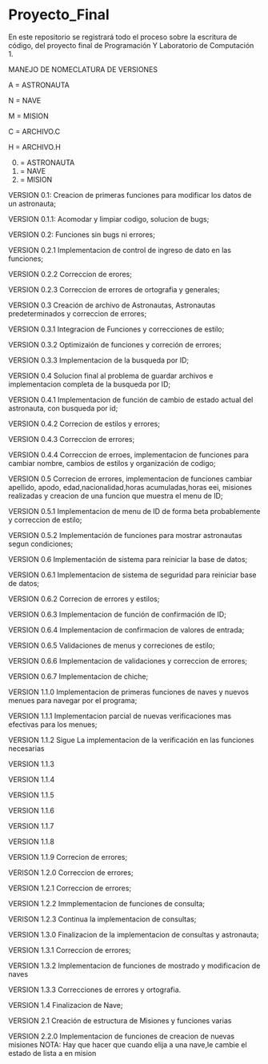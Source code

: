 # Proyecto_Final
En este repositorio se registrará todo el proceso sobre la escritura de código, del proyecto final de Programación Y Laboratorio de Computación 1.


MANEJO DE NOMECLATURA DE VERSIONES

A = ASTRONAUTA 

N = NAVE

M = MISION   

C = ARCHIVO.C

H = ARCHIVO.H

0. = ASTRONAUTA
1. = NAVE   
2. = MISION

VERSION 0.1: Creacion de primeras funciones para modificar los datos de un astronauta;

VERSION 0.1.1: Acomodar y limpiar codigo, solucion de bugs;

VERSION 0.2: Funciones sin bugs ni errores;

VERSION 0.2.1 Implementacion de control de ingreso de dato en las funciones;

VERSION 0.2.2 Correccion de erores;

VERSION 0.2.3 Correccion de errores de ortografia y generales;

VERSION 0.3 Creación de archivo de Astronautas, Astronautas predeterminados y correccion de errores;

VERSION 0.3.1 Integracion de Funciones y correcciones de estilo;

VERSION 0.3.2 Optimizaión de funciones y correción de errores;

VERSION 0.3.3 Implementacion de la busqueda por ID;

VERSION 0.4 Solucion final al problema de guardar archivos e implementacion completa de la busqueda por ID;

VERSION 0.4.1 Implementacion de función de cambio de estado actual del astronauta, con busqueda por id;

VERSION 0.4.2 Correcion de estilos y errores;

VERSION 0.4.3 Correccion de errores;

VERSION 0.4.4 Correccion de erroes, implementacion de funciones para cambiar nombre, cambios de estilos y organización de codigo;

VERSION 0.5 Correcion de errores, implementacion de funciones cambiar apellido, apodo, edad,nacionalidad,horas acumuladas,horas eei, misiones realizadas y creacion de una funcion que muestra el menu de ID;

VERSION 0.5.1 Implementacion de menu de ID de forma beta probablemente y correccion de estilo;

VERSION 0.5.2 Implementación de funciones para mostrar astronautas segun condiciones;

VERSION 0.6 Implementación de sistema para reiniciar la base de datos;

VERSION 0.6.1 Implementacion de sistema de seguridad para reiniciar base de datos;

VERSION 0.6.2 Correcion de errores y estilos;

VERSION 0.6.3 Implementacion de función de confirmación de ID;

VERSION 0.6.4 Implementacion de confirmacion de valores de entrada;

VERSION 0.6.5 Validaciones de menus y correciones de estilo;

VERSION 0.6.6 Implementacion de validaciones y correccion de errores;

VERSION 0.6.7 Implementacion de chiche;

VERSION 1.1.0 Implementacion de primeras funciones de naves y nuevos menues para navegar por el programa;

VERSION 1.1.1 Implementacion parcial de nuevas verificaciones mas efectivas para los menues;

VERSION 1.1.2 Sigue La implementacion de la verificación en las funciones necesarias

VERSION 1.1.3

VERSION 1.1.4

VERSION 1.1.5

VERSION 1.1.6

VERSION 1.1.7

VERSION 1.1.8

VERSION 1.1.9 Correcion de errores;

VERISON 1.2.0 Correccion de errores;

VERSION 1.2.1 Correccion de errores;

VERSION 1.2.2 Immplementacion de funciones de consulta;

VERISON 1.2.3 Continua la implementacion de consultas;

VERSION 1.3.0 Finalizacion de la implementacion de consultas y astronauta;

VERSION 1.3.1 Correccion de errores;

VERSION 1.3.2 Implementacion de funciones de mostrado y modificacion de naves

VERSION 1.3.3 Correcciones de errores y ortografia.

VERSION 1.4 Finalizacion de Nave;

VERSION 2.1 Creación de estructura de Misiones y funciones varias

VERSION 2.2.0 Implementacion de funciones de creacion de nuevas misiones 
NOTA: Hay que hacer que cuando elija a una nave,le cambie el estado de lista a en mision
